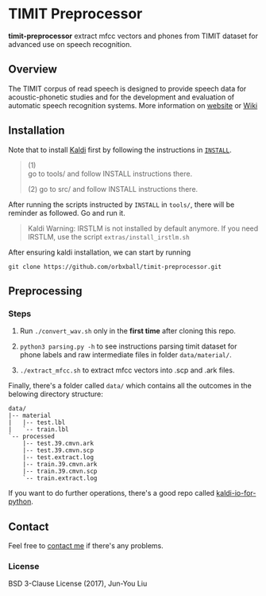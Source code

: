 # TIMIT Preprocessor

**timit-preprocessor** extract mfcc vectors and phones from TIMIT dataset for advanced use on speech recognition.

## Overview
The TIMIT corpus of read speech is designed to provide speech data for acoustic-phonetic studies and for the development and evaluation of automatic speech recognition systems. More information on [website](https://catalog.ldc.upenn.edu/ldc93s1) or [Wiki](https://en.wikipedia.org/wiki/TIMIT)

## Installation

Note that to install [Kaldi](https://github.com/kaldi-asr/kaldi) first by following the instructions in [`INSTALL`](https://github.com/kaldi-asr/kaldi/blob/master/INSTALL).

> (1)  
> go to tools/ and follow INSTALL instructions there.  
>
> (2) 
> go to src/ and follow INSTALL instructions there.  

After running the scripts instructed by `INSTALL` in `tools/`, there will be reminder as followed. Go and run it.

> Kaldi Warning: IRSTLM is not installed by default anymore. If you need IRSTLM, use the script `extras/install_irstlm.sh`

After ensuring kaldi installation, we can start by running

```
git clone https://github.com/orbxball/timit-preprocessor.git
```

## Preprocessing

### Steps

1. Run `./convert_wav.sh` only in the **first time** after cloning this repo.

2. `python3 parsing.py -h` to see instructions parsing timit dataset for phone labels and raw intermediate files in folder `data/material/`.

3. `./extract_mfcc.sh` to extract mfcc vectors into .scp and .ark files.

Finally, there's a folder called `data/` which contains all the outcomes in the belowing directory structure:

```
data/
|-- material
|   |-- test.lbl
|   `-- train.lbl
`-- processed
    |-- test.39.cmvn.ark
    |-- test.39.cmvn.scp
    |-- test.extract.log
    |-- train.39.cmvn.ark
    |-- train.39.cmvn.scp
    `-- train.extract.log
```

If you want to do further operations, there's a good repo called [kaldi-io-for-python](https://github.com/vesis84/kaldi-io-for-python).

## Contact
Feel free to [contact me](mailto:junyouliu9@gmail.com) if there's any problems.

### License

BSD 3-Clause License (2017), Jun-You Liu
